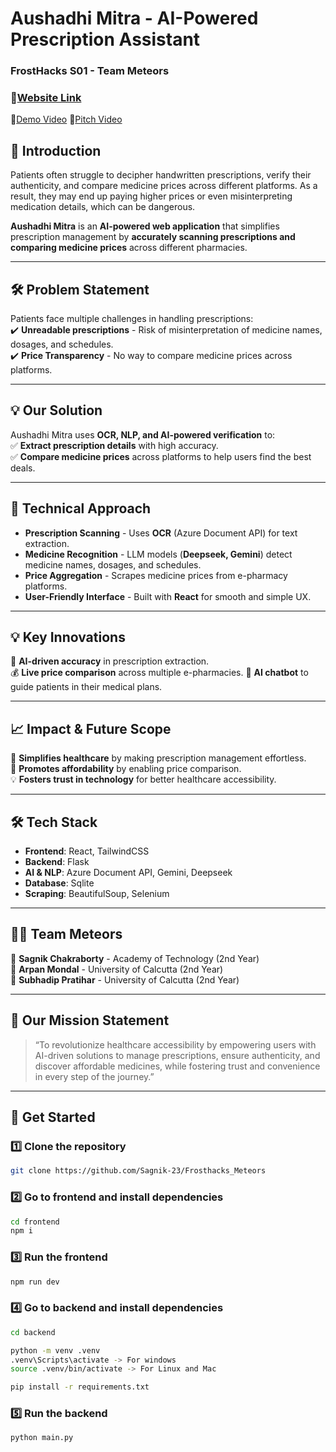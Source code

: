 # **Aushadhi Mitra - AI-Powered Prescription Assistant**

### FrostHacks S01 - Team Meteors
### 🔗[Website Link](https://frosthacks-meteors-two.vercel.app/)

🔗[Demo Video](https://youtu.be/70VapcBhH-I?si=aTMZUAw4WnI6SQcO)
🔗[Pitch Video](https://youtu.be/ne8285U46rU?si=H7NAfipGKGZPK0aZ)

## 🚀 Introduction

Patients often struggle to decipher handwritten prescriptions, verify their authenticity, and compare medicine prices across different platforms. As a result, they may end up paying higher prices or even misinterpreting medication details, which can be dangerous.

**Aushadhi Mitra** is an **AI-powered web application** that simplifies prescription management by **accurately scanning prescriptions and comparing medicine prices** across different pharmacies.

---

## 🛠 Problem Statement

Patients face multiple challenges in handling prescriptions:  
✔️ **Unreadable prescriptions** - Risk of misinterpretation of medicine names, dosages, and schedules.  
✔️ **Price Transparency** - No way to compare medicine prices across platforms.

---

## 💡 Our Solution

Aushadhi Mitra uses **OCR, NLP, and AI-powered verification** to:  
✅ **Extract prescription details** with high accuracy.  
✅ **Compare medicine prices** across platforms to help users find the best deals.

---

## 🔬 Technical Approach

- **Prescription Scanning** - Uses **OCR** (Azure Document API) for text extraction.
- **Medicine Recognition** - LLM models (**Deepseek, Gemini**) detect medicine names, dosages, and schedules.
- **Price Aggregation** - Scrapes medicine prices from e-pharmacy platforms.
- **User-Friendly Interface** - Built with **React** for smooth and simple UX.

---

## 💡 Key Innovations

🚀 **AI-driven accuracy** in prescription extraction.  
💰 **Live price comparison** across multiple e-pharmacies.
🤖 **AI chatbot** to guide patients in their medical plans.

---

## 📈 Impact & Future Scope

🌟 **Simplifies healthcare** by making prescription management effortless.  
📢 **Promotes affordability** by enabling price comparison.  
💡 **Fosters trust in technology** for better healthcare accessibility.

---

## 🛠 Tech Stack

- **Frontend**: React, TailwindCSS
- **Backend**: Flask
- **AI & NLP**: Azure Document API, Gemini, Deepseek
- **Database**: Sqlite
- **Scraping**: BeautifulSoup, Selenium

---

## 👨‍💻 Team Meteors

🚀 **Sagnik Chakraborty** - Academy of Technology (2nd Year)  
🚀 **Arpan Mondal** - University of Calcutta (2nd Year)  
🚀 **Subhadip Pratihar** - University of Calcutta (2nd Year)

---

## 📌 Our Mission Statement

> “To revolutionize healthcare accessibility by empowering users with AI-driven solutions to manage prescriptions, ensure authenticity, and discover affordable medicines, while fostering trust and convenience in every step of the journey.”

---

## 🔗 Get Started

### 1️⃣ Clone the repository

```bash
git clone https://github.com/Sagnik-23/Frosthacks_Meteors
```

### 2️⃣ Go to frontend and install dependencies

```bash
cd frontend
npm i
```

### 3️⃣ Run the frontend

```bash
npm run dev
```

### 4️⃣ Go to backend and install dependencies

```bash
cd backend

python -m venv .venv
.venv\Scripts\activate -> For windows
source .venv/bin/activate -> For Linux and Mac

pip install -r requirements.txt
```

### 5️⃣ Run the backend

```bash
python main.py
```
